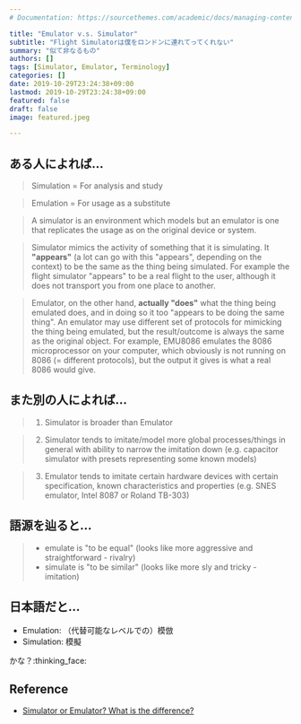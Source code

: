 ```yaml
---
# Documentation: https://sourcethemes.com/academic/docs/managing-content/

title: "Emulator v.s. Simulator"
subtitle: "Flight Simulatorは僕をロンドンに連れてってくれない"
summary: "似て非なるもの"
authors: []
tags: [Simulator, Emulator, Terminology]
categories: []
date: 2019-10-29T23:24:38+09:00
lastmod: 2019-10-29T23:24:38+09:00
featured: false
draft: false
image: featured.jpeg

---
```

## ある人によれば...

> Simulation = For analysis and study

> Emulation = For usage as a substitute

> A simulator is an environment which models but an emulator is one that replicates the usage as on the original device or system.

> Simulator mimics the activity of something that it is simulating. It **"appears"** (a lot can go with this "appears", depending on the context) to be the same as the thing being simulated. For example the flight simulator "appears" to be a real flight to the user, although it does not transport you from one place to another.

> Emulator, on the other hand, **actually "does"** what the thing being emulated does, and in doing so it too "appears to be doing the same thing". An emulator may use different set of protocols for mimicking the thing being emulated, but the result/outcome is always the same as the original object. For example, EMU8086 emulates the 8086 microprocessor on your computer, which obviously is not running on 8086 (= different protocols), but the output it gives is what a real 8086 would give.

## また別の人によれば...

> 1. Simulator is broader than Emulator

> 2. Simulator tends to imitate/model more global processes/things in general with ability to narrow the imitation down (e.g. capacitor simulator with presets representing some known models)

> 3. Emulator tends to imitate certain hardware devices with certain specification, known characteristics and properties (e.g. SNES emulator, Intel 8087 or Roland TB-303)

## 語源を辿ると...

> - emulate is "to be equal" (looks like more aggressive and straightforward - rivalry)
> - simulate is "to be similar" (looks like more sly and tricky - imitation)

## 日本語だと...

- Emulation: （代替可能なレベルでの）模倣
- Simulation: 模擬

かな？:thinking_face:
## Reference
- [Simulator or Emulator? What is the difference?](https://stackoverflow.com/questions/1584617/simulator-or-emulator-what-is-the-difference)
